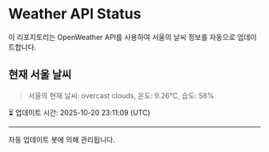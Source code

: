 
# Weather API Status

이 리포지토리는 OpenWeather API를 사용하여 서울의 날씨 정보를 자동으로 업데이트합니다.

## 현재 서울 날씨
> 서울의 현재 날씨: overcast clouds, 온도: 9.26°C, 습도: 58%

⏳ 업데이트 시간: 2025-10-20 23:11:09 (UTC)

---
자동 업데이트 봇에 의해 관리됩니다.
